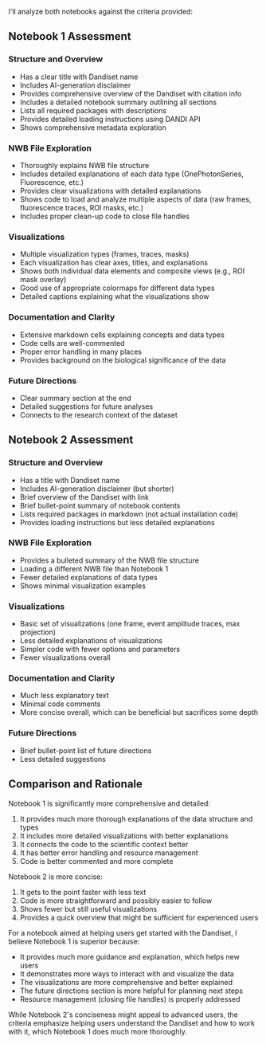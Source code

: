 I'll analyze both notebooks against the criteria provided:

## Notebook 1 Assessment

### Structure and Overview
- Has a clear title with Dandiset name
- Includes AI-generation disclaimer
- Provides comprehensive overview of the Dandiset with citation info
- Includes a detailed notebook summary outlining all sections
- Lists all required packages with descriptions
- Provides detailed loading instructions using DANDI API
- Shows comprehensive metadata exploration

### NWB File Exploration
- Thoroughly explains NWB file structure
- Includes detailed explanations of each data type (OnePhotonSeries, Fluorescence, etc.)
- Provides clear visualizations with detailed explanations
- Shows code to load and analyze multiple aspects of data (raw frames, fluorescence traces, ROI masks, etc.)
- Includes proper clean-up code to close file handles

### Visualizations
- Multiple visualization types (frames, traces, masks)
- Each visualization has clear axes, titles, and explanations
- Shows both individual data elements and composite views (e.g., ROI mask overlay)
- Good use of appropriate colormaps for different data types
- Detailed captions explaining what the visualizations show

### Documentation and Clarity
- Extensive markdown cells explaining concepts and data types
- Code cells are well-commented
- Proper error handling in many places
- Provides background on the biological significance of the data

### Future Directions
- Clear summary section at the end
- Detailed suggestions for future analyses
- Connects to the research context of the dataset

## Notebook 2 Assessment

### Structure and Overview
- Has a title with Dandiset name
- Includes AI-generation disclaimer (but shorter)
- Brief overview of the Dandiset with link
- Brief bullet-point summary of notebook contents
- Lists required packages in markdown (not actual installation code)
- Provides loading instructions but less detailed explanations

### NWB File Exploration
- Provides a bulleted summary of the NWB file structure
- Loading a different NWB file than Notebook 1
- Fewer detailed explanations of data types
- Shows minimal visualization examples

### Visualizations
- Basic set of visualizations (one frame, event amplitude traces, max projection)
- Less detailed explanations of visualizations
- Simpler code with fewer options and parameters
- Fewer visualizations overall

### Documentation and Clarity
- Much less explanatory text
- Minimal code comments
- More concise overall, which can be beneficial but sacrifices some depth

### Future Directions
- Brief bullet-point list of future directions
- Less detailed suggestions

## Comparison and Rationale

Notebook 1 is significantly more comprehensive and detailed:
1. It provides much more thorough explanations of the data structure and types
2. It includes more detailed visualizations with better explanations
3. It connects the code to the scientific context better
4. It has better error handling and resource management
5. Code is better commented and more complete

Notebook 2 is more concise:
1. It gets to the point faster with less text
2. Code is more straightforward and possibly easier to follow
3. Shows fewer but still useful visualizations
4. Provides a quick overview that might be sufficient for experienced users

For a notebook aimed at helping users get started with the Dandiset, I believe Notebook 1 is superior because:
- It provides much more guidance and explanation, which helps new users
- It demonstrates more ways to interact with and visualize the data
- The visualizations are more comprehensive and better explained
- The future directions section is more helpful for planning next steps
- Resource management (closing file handles) is properly addressed

While Notebook 2's conciseness might appeal to advanced users, the criteria emphasize helping users understand the Dandiset and how to work with it, which Notebook 1 does much more thoroughly.